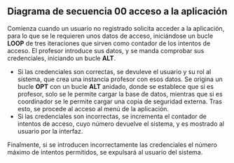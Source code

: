 ## Diagrama de secuencia 00 acceso a la aplicación

Comienza cuando un usuario no registrado solicita acceder a la aplicación, para lo que se le requieren unos datos de acceso, iniciándose un bucle **LOOP** de tres iteraciones que sirven como contador de los intentos de acceso.
El profesor introduce sus datos, y se manda comprobar sus credenciales, iniciando un bucle **ALT**.
* Si las credenciales son correctas, se devuleve el usuario y su rol al sistema, que crea una instancia profesor con esos datos. Se origina un bucle **OPT** con un bucle **ALT** anidado, donde se establece que si es profesor, solo se le permite cargar la base de datos, mientras que si es coordinador se le permite cargar una copia de seguridad externa. Tras esto, se procede al acceso al menú de la aplicación.
* Si las credenciales son incorrectas, se incrementa el contador de intentos de acceso, cuyo número devuelve el sistema, y es mostrado al usuario por la interfaz.

Finalmente, si se introducen incorrectamente las credenciales el número máximo de intentos permitidos, se expulsará al usuario del sistema.
